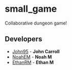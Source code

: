 # small_game
Collaborative dungeon game!

## Developers
* [John95](https://github.com/John95) -
**John Carroll**
* [NoahEM](https://github.com/NoahEM) -
**Noah M**
* [EthanRM](https://github.com/EthanRM) -
**Ethan M**
